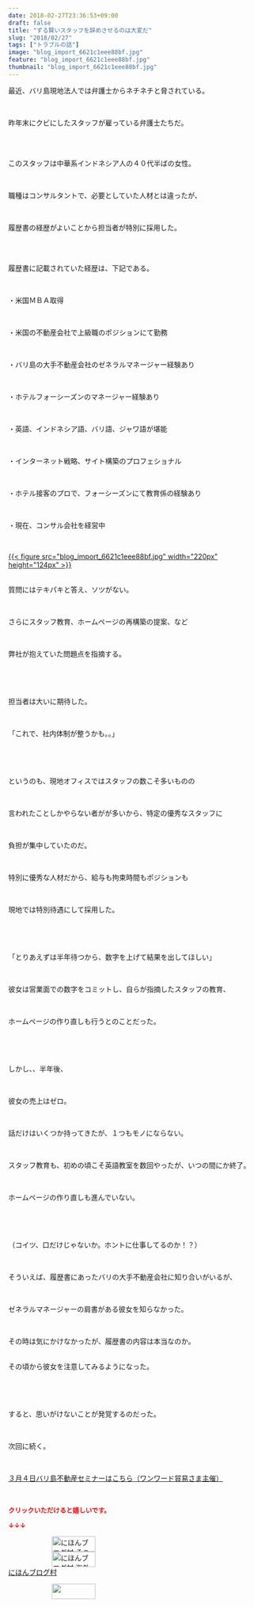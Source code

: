 ```yaml
---
date: 2018-02-27T23:36:53+09:00
draft: false
title: "ずる賢いスタッフを辞めさせるのは大変だ"
slug: "2018/02/27"
tags: ["トラブルの話"]
image: "blog_import_6621c1eee88bf.jpg"
feature: "blog_import_6621c1eee88bf.jpg"
thumbnail: "blog_import_6621c1eee88bf.jpg"
---
```

<p>最近、バリ島現地法人では弁護士からネチネチと脅されている。</p><p> </p><p>昨年末にクビにしたスタッフが雇っている弁護士たちだ。</p><p> </p><p><br/>このスタッフは中華系インドネシア人の４０代半ばの女性。</p><p> </p><p>職種はコンサルタントで、必要としていた人材とは違ったが、</p><p> </p><p>履歴書の経歴がよいことから担当者が特別に採用した。</p><p> </p><p><br/>履歴書に記載されていた経歴は、下記である。</p><p> </p><p>・米国ＭＢＡ取得</p><p> </p><p>・米国の不動産会社で上級職のポジションにて勤務</p><p> </p><p>・バリ島の大手不動産会社のゼネラルマネージャー経験あり</p><p> </p><p>・ホテルフォーシーズンのマネージャー経験あり</p><p> </p><p>・英語、インドネシア語、バリ語、ジャワ語が堪能</p><p> </p><p>・インターネット戦略、サイト構築のプロフェショナル</p><p> </p><p>・ホテル接客のプロで、フォーシーズンにて教育係の経験あり</p><p> </p><p>・現在、コンサル会社を経営中</p><p> </p><p><a href="blog_import_6621c1eee88bf.jpg">{{< figure src="blog_import_6621c1eee88bf.jpg" width="220px" height="124px" >}}</a></p><p><br/>質問にはテキパキと答え、ソツがない。</p><p> </p><p>さらにスタッフ教育、ホームページの再構築の提案、など</p><p> </p><p>弊社が抱えていた問題点を指摘する。</p><p> </p><p> </p><p>担当者は大いに期待した。</p><p> </p><p>「これで、社内体制が整うかも。。」</p><p> </p><p> </p><p>というのも、現地オフィスではスタッフの数こそ多いものの</p><p> </p><p>言われたことしかやらない者がが多いから、特定の優秀なスタッフに</p><p> </p><p>負担が集中していたのだ。</p><p> </p><p>特別に優秀な人材だから、給与も拘束時間もポジションも</p><p> </p><p>現地では特別待遇にして採用した。</p><p> </p><p> </p><p>「とりあえずは半年待つから、数字を上げて結果を出してほしい」</p><p> </p><p>彼女は営業面での数字をコミットし、自らが指摘したスタッフの教育、</p><p> </p><p>ホームページの作り直しも行うとのことだった。</p><p> </p><p> </p><p>しかし、、半年後、</p><p> </p><p>彼女の売上はゼロ。</p><p> </p><p>話だけはいくつか持ってきたが、１つもモノにならない。</p><p> </p><p>スタッフ教育も、初めの頃こそ英語教室を数回やったが、いつの間にか終了。</p><p> </p><p>ホームページの作り直しも進んでいない。</p><p> </p><p> </p><p>（コイツ、口だけじゃないか。ホントに仕事してるのか！？）</p><p> </p><p>そういえば、履歴書にあったバリの大手不動産会社に知り合いがいるが、</p><p> </p><p>ゼネラルマネージャーの肩書がある彼女を知らなかった。</p><p> </p><p>その時は気にかけなかったが、履歴書の内容は本当なのか。</p><p><br/>その頃から彼女を注意してみるようになった。</p><p> </p><p> </p><p>すると、思いがけないことが発覚するのだった。</p><p> </p><p>次回に続く。</p><p> </p><p><a href="index.html" target="_blank">３月４日バリ島不動産セミナーはこちら（ワンワード貿易さま主催）</a></p><p> </p><p><font color="#ff0000" size="2"><strong>クリックいただけると嬉しいです。</strong></font></p><p><font color="#ff0000" size="2"><strong>↓↓↓</strong></font></p><p><a href="ranking.html?p_cid=01260127" id="&amp;blogmura_banner" target="_blank"><img alt="にほんブログ村 その他生活ブログ 不動産投資へ" border="0" height="31" src="data:image/svg+xml;charset=utf-8,%3Csvg%20xmlns%3D%22http%3A%2F%2Fwww.w3.org%2F2000%2Fsvg%22%20title%3D%22Placeholder%20for%20Images%22%20role%3D%22presentation%22%20viewBox%3D%220%200%2088%2031%22%20%2F%3E" width="88" data-src="https://img-proxy.blog-video.jp/images?url=http%3A%2F%2Flife.blogmura.com%2Fhudousantoushi%2Fimg%2Fhudousantoushi88_31.gif" style="aspect-ratio: auto 88 / 31;"/><noscript><img alt="にほんブログ村 その他生活ブログ 不動産投資へ" border="0" height="31" src="https://img-proxy.blog-video.jp/images?url=http%3A%2F%2Flife.blogmura.com%2Fhudousantoushi%2Fimg%2Fhudousantoushi88_31.gif" width="88"></noscript></a><br/><a href="ranking.html?p_cid=01260127" target="_blank"><img alt="にほんブログ村 海外生活ブログ バリ島情報へ" border="0" height="31" src="data:image/svg+xml;charset=utf-8,%3Csvg%20xmlns%3D%22http%3A%2F%2Fwww.w3.org%2F2000%2Fsvg%22%20title%3D%22Placeholder%20for%20Images%22%20role%3D%22presentation%22%20viewBox%3D%220%200%2088%2031%22%20%2F%3E" width="88" data-src="https://img-proxy.blog-video.jp/images?url=http%3A%2F%2Foverseas.blogmura.com%2Fbali%2Fimg%2Fbali88_31.gif" style="aspect-ratio: auto 88 / 31;"/><noscript><img alt="にほんブログ村 海外生活ブログ バリ島情報へ" border="0" height="31" src="https://img-proxy.blog-video.jp/images?url=http%3A%2F%2Foverseas.blogmura.com%2Fbali%2Fimg%2Fbali88_31.gif" width="88"></noscript></a><br/><a href="ranking.html?p_cid=01260127" target="_blank">にほんブログ村</a></p><p><a href="link.php?1804582" title="人気ブログランキングへ"><img border="0" height="31" src="data:image/svg+xml;charset=utf-8,%3Csvg%20xmlns%3D%22http%3A%2F%2Fwww.w3.org%2F2000%2Fsvg%22%20title%3D%22Placeholder%20for%20Images%22%20role%3D%22presentation%22%20viewBox%3D%220%200%2088%2031%22%20%2F%3E" width="88" data-src="https://blog.with2.net/img/banner/banner_22.gif" style="aspect-ratio: auto 88 / 31;"/><noscript><img border="0" height="31" src="https://blog.with2.net/img/banner/banner_22.gif" width="88"></noscript></a></p><p> </p>

